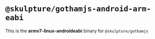 # `@skulpture/gothamjs-android-arm-eabi`

This is the **armv7-linux-androideabi** binary for `@skulpture/gothamjs`
